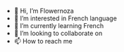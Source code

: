 - 👋 Hi, I’m Flowernoza
- 👀 I’m interested in French language
- 🌱 I’m currently learning French
- 💞️ I’m looking to collaborate on 
- 📫 How to reach me 

<!---
flowernoza2003/flowernoza2003 is a ✨ special ✨ repository because its `README.md` (this file) appears on your GitHub profile.
You can click the Preview link to take a look at your changes.
--->
